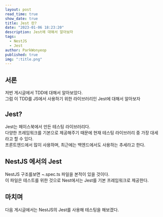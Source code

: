 ```yaml
---
layout: post
read_time: true
show_date: true
title: Jest 란?
date: "2023-01-06 18:23:20"
description: Jest에 대해서 알아보자
tags:
  - NestJS
  - Jest
author: ParkWonyeop
published: true
img: ":title.png"
---
```

## 서론

저번 게시글에서 TDD에 대해서 알아보았다.  
그럼 이 TDD를 JS에서 사용하기 위한 라이브러리인 Jest에 대해서 알아보자  

## Jest?

Jest는 페이스북에서 만든 테스팅 라이브러리다.  
다양한 프레임워크를 기본으로 제공해주기 때문에 현재 테스팅 라이브러리 중 가장 대세라고 할 수 있다.  
프론트엔드에서 많이 사용하며, 최근에는 백엔드에서도 사용하는 추세라고 한다.  

## NestJS 에서의 Jest

NestJS 구조를보면 ~.spec.ts 파일을 본적이 있을 것이다.  
이 파일은 테스트를 위한 것으로 Nest에서는 Jest를 기본 프레임워크로 제공한다.  

## 마치며

다음 게시글에서는 NestJS의 Jest를 사용해 테스팅을 해보겠다.  
